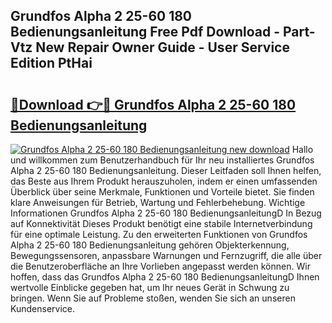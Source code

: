 ## Grundfos Alpha 2 25-60 180 Bedienungsanleitung Free Pdf Download - Part-Vtz New Repair Owner Guide - User Service Edition PtHai

# <h2><a href="http://df3hm4k.blite.top/?on=Grundfos+Alpha+2+25-60+180+Bedienungsanleitung">🔗Download 👉🔴 Grundfos Alpha 2 25-60 180 Bedienungsanleitung</a></h2>

[![Grundfos Alpha 2 25-60 180 Bedienungsanleitung new download](https://i.imgur.com/lujVjoI.png)](http://df3hm4k.blite.top/?on=Grundfos+Alpha+2+25-60+180+Bedienungsanleitung)
Hallo und willkommen zum Benutzerhandbuch für Ihr neu installiertes Grundfos Alpha 2 25-60 180 Bedienungsanleitung. Dieser Leitfaden soll Ihnen helfen, das Beste aus Ihrem Produkt herauszuholen, indem er einen umfassenden Überblick über seine Merkmale, Funktionen und Vorteile bietet. Sie finden klare Anweisungen für Betrieb, Wartung und Fehlerbehebung. Wichtige Informationen Grundfos Alpha 2 25-60 180 BedienungsanleitungD In Bezug auf Konnektivität Dieses Produkt benötigt eine stabile Internetverbindung für eine optimale Leistung. Zu den erweiterten Funktionen von Grundfos Alpha 2 25-60 180 Bedienungsanleitung gehören Objekterkennung, Bewegungssensoren, anpassbare Warnungen und Fernzugriff, die alle über die Benutzeroberfläche an Ihre Vorlieben angepasst werden können. Wir hoffen, dass das Grundfos Alpha 2 25-60 180 BedienungsanleitungD Ihnen wertvolle Einblicke gegeben hat, um Ihr neues Gerät in Schwung zu bringen. Wenn Sie auf Probleme stoßen, wenden Sie sich an unseren Kundenservice.
